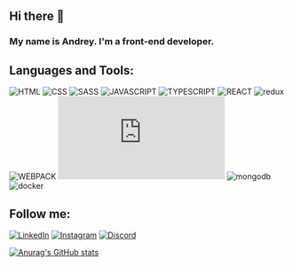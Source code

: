 ## Hi there 👋

### My name is Andrey. I'm a front-end developer. 

## Languages and Tools:
![HTML](https://img.shields.io/badge/-HTML-2F4F4F?style=for-the-badge&logo=html5)
![CSS](https://img.shields.io/badge/-CSS-2F4F4F?style=for-the-badge&logo=css3)
![SASS](https://img.shields.io/badge/-SASS-2F4F4F?style=for-the-badge&logo=sass)
![JAVASCRIPT](https://img.shields.io/badge/-JAVASCRIPT-2F4F4F?style=for-the-badge&logo=javascript)
![TYPESCRIPT](https://img.shields.io/badge/-TYPESCRIPT-2F4F4F?style=for-the-badge&logo=typescript)
![REACT](https://img.shields.io/badge/-REACT-2F4F4F?style=for-the-badge&logo=react)
![redux](https://img.shields.io/badge/-Redux-2F4F4F?style=for-the-badge&logo=redux)
![WEBPACK](https://img.shields.io/badge/-WEBPACK-2F4F4F?style=for-the-badge&logo=webpack)
![NODEJS](https://img.shields.io/badge/-NODE&nbsp;JS-2F4F4F?style=for-the-badge&logo=node.js)
![mongodb](https://img.shields.io/badge/-MongoDB-2F4F4F?style=for-the-badge&logo=mongodb)
![docker](https://img.shields.io/badge/-Docker-2F4F4F?style=for-the-badge&logo=docker)

## Follow me:
[![LinkedIn](https://img.shields.io/badge/linkedin-%230077B5.svg?style=for-the-badge&logo=linkedin&logoColor=white)](https://www.linkedin.com/in/andreysmolko/)
[![Instagram](https://img.shields.io/badge/Instagram-%23E4405F.svg?style=for-the-badge&logo=Instagram&logoColor=white)](https://www.instagram.com/anglichanin_rc/)
[![Discord](https://img.shields.io/badge/Discord-%237289DA.svg?style=for-the-badge&logo=discord&logoColor=white)](https://discord.gg/erfmZKGspB)


[![Anurag's GitHub stats](https://github-readme-stats.vercel.app/api?username=Miarur&show_icons=true&theme=nord)](https://github.com/anuraghazra/github-readme-stats)